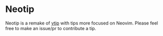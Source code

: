 # Neotip

Neotip is a remake of [vtip](https://vtip.43z.one/) with tips more focused on Neovim.
Please feel free to make an issue/pr to contribute a tip.
